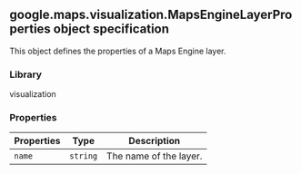 <h2 id="MapsEngineLayerProperties">
google.maps.visualization.MapsEngineLayerProperties
object specification
</h2><p>This object defines the properties of a Maps Engine layer.</p><h3 id="devsite_header_362">Library</h3><p>visualization</p><h3 id="devsite_header_363">Properties</h3><table summary="interface MapsEngineLayerProperties - Properties" width="100%">
<thead>
<tr><th>Properties</th>
<th>Type</th>
<th>Description</th>
</tr></thead>
<tbody>
<tr>
<td><code>name</code></td>
<td><code>string</code></td>
<td>The name of the layer.</td>
</tr>
</tbody>
</table>